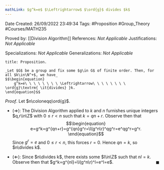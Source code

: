 ```yaml
---
mathLink: $g^k=e$ $\Leftrightarrow$ $\ord{g}$ divides $k$
---
```


<div class="topSpace"></div>

Date Created: 26/09/2022 23:49:34
Tags: #Proposition #Group_Theory #Courses/MATH235

Proved by: [[Division Algorithm]]
References: _Not Applicable_
Justifications: _Not Applicable_

Specializations: _Not Applicable_
Generalizations: _Not Applicable_

``` ad-Proposition
title: Proposition.

_Let $G$ be a group and fix some $g\in G$ of finite order. Then, for all $k\in\N^+$, we have_
$$\begin{equation}
    g^k=e\ \ \ \ \ \ \ \ \Leftrightarrow\ \ \ \ \ \ \ \ \ord{g}\textrm{ \it{divides} }k.
\end{equation}$$

```

_Proof_. Let $n\coloneqq\ord{g}$.
* ($\Rightarrow$): The Division Algorithm applied to $k$ and $n$ furnishes unique integers $q,r\in\Z$ with $0\leq r<n$ such that $k=qn+r$. Observe then that
$$\begin{equation}
    e=g^k=g^{qn+r}=g^{qn}g^r=\l(g^n\r)^qg^r=e^qg^r=g^r.
\end{equation}$$
Since $g^r=e$ and $0\leq r<n$, this forces $r=0$. Hence $qn=k$, so $n\divides k$.

* ($\Leftarrow$): Since $n\divides k$, there exists some $l\in\Z$ such that $nl=k$. Observe then that $g^k=g^{nl}=\l(g^n\r)^l=e^l=e$.<span style="float:right;">$\blacksquare$</span>
